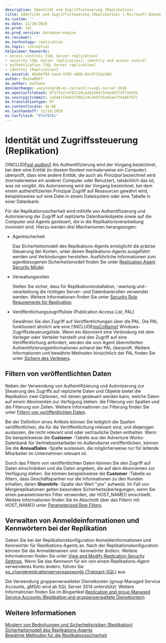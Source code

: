 ```yaml
---
description: Identität und Zugriffssteuerung (Replikation)
title: Identität und Zugriffssteuerung (Replikation) | Microsoft-Dokumentation
ms.custom: ''
ms.date: 11/20/2018
ms.prod: sql
ms.prod_service: database-engine
ms.reviewer: ''
ms.technology: replication
ms.topic: conceptual
helpviewer_keywords:
- access controls [SQL Server replication]
- security [SQL Server replication], identity and access control
- authentication [SQL Server replication]
- identity [Replication]
ms.assetid: 4da0e793-1ee4-4f69-a80b-45c6732a238d
author: MashaMSFT
ms.author: mathoma
monikerRange: =azuresqldb-mi-current||>=sql-server-2016
ms.openlocfilehash: 8737fa7c4781110c4a9169a7334e88f7df734291
ms.sourcegitcommit: 1a544cf4dd2720b124c3697d1e62ae7741db757c
ms.translationtype: HT
ms.contentlocale: de-DE
ms.lasthandoff: 12/14/2020
ms.locfileid: "97479761"
---
```

# <a name="identity-and-access-control-replication"></a>Identität und Zugriffssteuerung (Replikation)
[!INCLUDE[sql-asdbmi](../../../includes/applies-to-version/sql-asdbmi.md)]
  Als Authentifizierung wird der Vorgang bezeichnet, bei dem eine Entität (in diesem Kontext normalerweise ein Computer) überprüft, dass eine andere Entität, die auch als *Prinzipal* bezeichnet wird (normalerweise ein anderer Computer oder Benutzer), tatsächlich das ist, was sie vorgibt. Als Autorisierung wird der Vorgang bezeichnet, bei dem einem authentifizierten Prinzipal Zugriff auf Ressourcen gewährt wird, beispielsweise auf eine Datei in einem Dateisystem oder eine Tabelle in einer Datenbank.  
  
 Für die Replikationssicherheit wird mithilfe von Authentifizierung und Autorisierung der Zugriff auf replizierte Datenbankobjekte sowie auf die Computer und Agents gesteuert, die in die Replikationsverarbeitung involviert sind. Hierzu werden drei Mechanismen herangezogen:  
  
-   Agentsicherheit  
  
     Das Sicherheitsmodell des Replikations-Agents ermöglicht die präzise Steuerung der Konten, unter denen Replikations-Agents ausgeführt werden und Verbindungen herstellen. Ausführliche Informationen zum agentbezogenen Sicherheitsmodell finden Sie unter [Replication Agent Security Model](../../../relational-databases/replication/security/replication-agent-security-model.md). 
  
-   Verwaltungsrollen  
  
     Stellen Sie sicher, dass für Replikationsinstallation, -wartung und -verarbeitung die richtigen Server- und Datenbankrollen verwendet werden. Weitere Informationen finden Sie unter [Security Role Requirements for Replication](../../../relational-databases/replication/security/security-role-requirements-for-replication.md).  
  
-   Veröffentlichungszugriffsliste (Publication Access List, PAL)  
  
     Gewähren Sie den Zugriff auf Veröffentlichungen über die PAL. Die PAL funktioniert ähnlich wie eine [!INCLUDE[msCoName](../../../includes/msconame-md.md)] Windows-Zugriffssteuerungsliste. Wenn ein Abonnent eine Verbindung mit dem Verleger oder Verteiler herstellt und den Zugriff auf eine Veröffentlichung anfordert, werden die vom Agent übermittelten Authentifizierungsinformationen anhand der PAL überprüft. Weitere Informationen und bewährte Methoden hinsichtlich der PAL finden Sie unter [Sichern des Verlegers](../../../relational-databases/replication/security/secure-the-publisher.md).  
  
## <a name="filtering-published-data"></a>Filtern von veröffentlichten Daten  
 Neben der Verwendung von Authentifizierung und Autorisierung zur Steuerung des Zugriffs auf replizierte Daten und Objekte bietet die Replikation zwei Optionen, mit denen gesteuert werden kann, welche Daten auf einem Abonnenten zur Verfügung stehen: die Filterung von Spalten und die Filterung von Zeilen. Weitere Informationen zur Filterung finden Sie unter [Filtern von veröffentlichten Daten](../../../relational-databases/replication/publish/filter-published-data.md).  
  
 Bei der Definition eines Artikels können Sie lediglich die Spalten veröffentlichen, die für die Veröffentlichung relevant sind, und diejenigen auslassen, die nicht relevant sind oder vertrauliche Daten enthalten. Wenn Sie beispielsweise die **Customer** -Tabelle aus der Adventure Works-Datenbank für Vertriebsmitarbeiter im Außendienst veröffentlichen, können Sie die **AnnualSales** -Spalte auslassen, die möglicherweise nur für leitende Mitarbeiter im Unternehmen relevant ist.  
  
 Durch das Filtern von veröffentlichten Daten können Sie den Zugriff auf Daten einschränken und die Daten angeben, die auf dem Abonnenten zur Verfügung stehen. Sie können beispielsweise die **Customer** -Tabelle so filtern, dass Geschäftspartner nur die Informationen zu den Kunden erhalten, deren **ShareInfo** -Spalte den Wert "yes" aufweist. Im Fall von Mergereplikationen gelten besondere Sicherheitsüberlegungen, wenn Sie einen parametrisierten Filter verwenden, der HOST_NAME() einschließt. Weitere Informationen finden Sie im Abschnitt über das Filtern mit HOST_NAME() unter [Parameterized Row Filters](../../../relational-databases/replication/merge/parameterized-filters-parameterized-row-filters.md).  

## <a name="manage-logins-and-passwords-in-replication"></a>Verwalten von Anmeldeinformationen und Kennwörtern bei der Replikation
Geben Sie bei der Replikationskonfiguration Anmeldeinformationen und Kennwörter für Replikations-Agents an. Nach der Replikationskonfiguration können Sie die Anmeldenamen und -kennwörter ändern. Weitere Informationen finden Sie unter [View and Modify Replication Security Settings](../../../relational-databases/replication/security/view-and-modify-replication-security-settings.md). Wenn Sie das Kennwort für ein von einem Replikations-Agent verwendetes Konto ändern, führen Sie [sp_changereplicationserverpasswords &#40;Transact-SQL&#41;](../../../relational-databases/system-stored-procedures/sp-changereplicationserverpasswords-transact-sql.md) aus.  

Die Verwendung gruppenverwalteter Dienstkonten (group Managed Service Accounts, gMSA) wird ab SQL Server 2014 unterstützt. Weitere Informationen finden Sie im Blogartikel [Replication and group Managed Service Accounts (Replikation und gruppenverwaltete Dienstkonten)](https://repltalk.com/2019/03/26/replication-and-group-managed-service-accounts/).
  
## <a name="see-also"></a>Weitere Informationen  
 [Mindern von Bedrohungen und Sicherheitsrisiken (Replikation)](../../../relational-databases/replication/security/threat-and-vulnerability-mitigation-replication.md) [Sicherheitsmodell des Replikations-Agents](../../../relational-databases/replication/security/replication-agent-security-model.md)   
 [Bewährte Methoden für die Replikationssicherheit](../../../relational-databases/replication/security/replication-security-best-practices.md)   

  
  
